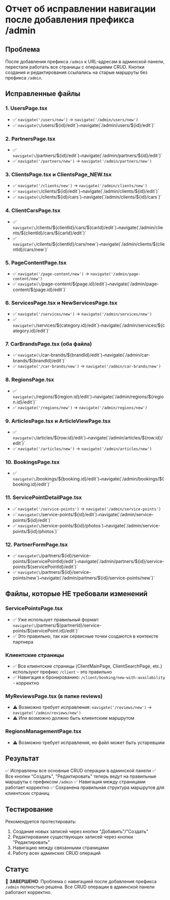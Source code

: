 # Отчет об исправлении навигации после добавления префикса /admin

## Проблема
После добавления префикса `/admin` к URL-адресам в админской панели, перестали работать все страницы с операциями CRUD. Кнопки создания и редактирования ссылались на старые маршруты без префикса `/admin`.

## Исправленные файлы

### 1. UsersPage.tsx
- ✅ `navigate('/users/new')` → `navigate('/admin/users/new')`
- ✅ `navigate(\`/users/\${id}/edit\`)` → `navigate(\`/admin/users/\${id}/edit\`)`

### 2. PartnersPage.tsx
- ✅ `navigate(\`/partners/\${id}/edit\`)` → `navigate(\`/admin/partners/\${id}/edit\`)`
- ✅ `navigate('/partners/new')` → `navigate('/admin/partners/new')`

### 3. ClientsPage.tsx и ClientsPage_NEW.tsx
- ✅ `navigate('/clients/new')` → `navigate('/admin/clients/new')`
- ✅ `navigate(\`/clients/\${id}/edit\`)` → `navigate(\`/admin/clients/\${id}/edit\`)`
- ✅ `navigate(\`/clients/\${id}/cars\`)` → `navigate(\`/admin/clients/\${id}/cars\`)`

### 4. ClientCarsPage.tsx
- ✅ `navigate(\`/clients/\${clientId}/cars/\${carId}/edit\`)` → `navigate(\`/admin/clients/\${clientId}/cars/\${carId}/edit\`)`
- ✅ `navigate(\`/clients/\${clientId}/cars/new\`)` → `navigate(\`/admin/clients/\${clientId}/cars/new\`)`

### 5. PageContentPage.tsx
- ✅ `navigate('/page-content/new')` → `navigate('/admin/page-content/new')`
- ✅ `navigate(\`/page-content/\${page.id}/edit\`)` → `navigate(\`/admin/page-content/\${page.id}/edit\`)`

### 6. ServicesPage.tsx и NewServicesPage.tsx
- ✅ `navigate('/services/new')` → `navigate('/admin/services/new')`
- ✅ `navigate(\`/services/\${category.id}/edit\`)` → `navigate(\`/admin/services/\${category.id}/edit\`)`

### 7. CarBrandsPage.tsx (оба файла)
- ✅ `navigate(\`/car-brands/\${brandId}/edit\`)` → `navigate(\`/admin/car-brands/\${brandId}/edit\`)`
- ✅ `navigate('/car-brands/new')` → `navigate('/admin/car-brands/new')`

### 8. RegionsPage.tsx
- ✅ `navigate(\`/regions/\${region.id}/edit\`)` → `navigate(\`/admin/regions/\${region.id}/edit\`)`
- ✅ `navigate('/regions/new')` → `navigate('/admin/regions/new')`

### 9. ArticlesPage.tsx и ArticleViewPage.tsx
- ✅ `navigate(\`/articles/\${row.id}/edit\`)` → `navigate(\`/admin/articles/\${row.id}/edit\`)`
- ✅ `navigate('/articles/new')` → `navigate('/admin/articles/new')`

### 10. BookingsPage.tsx
- ✅ `navigate(\`/bookings/\${booking.id}/edit\`)` → `navigate(\`/admin/bookings/\${booking.id}/edit\`)`

### 11. ServicePointDetailPage.tsx
- ✅ `navigate('/service-points')` → `navigate('/admin/service-points')`
- ✅ `navigate(\`/service-points/\${id}/edit\`)` → `navigate(\`/admin/service-points/\${id}/edit\`)`
- ✅ `navigate(\`/service-points/\${id}/photos\`)` → `navigate(\`/admin/service-points/\${id}/photos\`)`

### 12. PartnerFormPage.tsx
- ✅ `navigate(\`/partners/\${id}/service-points/\${servicePointId}/edit\`)` → `navigate(\`/admin/partners/\${id}/service-points/\${servicePointId}/edit\`)`
- ✅ `navigate(\`/partners/\${id}/service-points/new\`)` → `navigate(\`/admin/partners/\${id}/service-points/new\`)`

## Файлы, которые НЕ требовали изменений

### ServicePointsPage.tsx
- ✅ Уже использует правильный формат: `navigate(\`/partners/\${partnerId}/service-points/\${servicePoint.id}/edit\`)`
- ✅ Это правильно, так как сервисные точки создаются в контексте партнера

### Клиентские страницы
- ✅ Все клиентские страницы (ClientMainPage, ClientSearchPage, etc.) используют префикс `/client` - это правильно
- ✅ Навигация к бронированию: `/client/booking/new-with-availability` - корректно

### MyReviewsPage.tsx (в папке reviews)
- ⚠️ Возможно требует исправления: `navigate('/reviews/new')` → `navigate('/admin/reviews/new')`
- ⚠️ Или возможно должно быть клиентским маршрутом

### RegionsManagementPage.tsx
- ⚠️ Возможно требует исправления, но файл может быть устаревшим

## Результат
✅ Исправлены все основные CRUD операции в админской панели
✅ Все кнопки "Создать", "Редактировать" теперь ведут на правильные маршруты с префиксом `/admin`
✅ Навигация между страницами работает корректно
✅ Сохранена правильная структура маршрутов для клиентских страниц

## Тестирование
Рекомендуется протестировать:
1. Создание новых записей через кнопки "Добавить"/"Создать"
2. Редактирование существующих записей через кнопки "Редактировать"
3. Навигацию между связанными страницами
4. Работу всех админских CRUD операций

## Статус
🎯 **ЗАВЕРШЕНО**: Проблема с навигацией после добавления префикса `/admin` полностью решена. Все CRUD операции в админской панели работают корректно.
